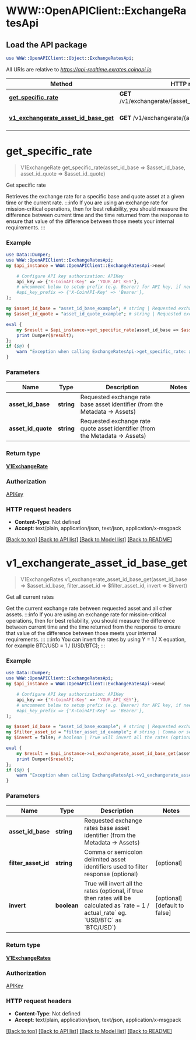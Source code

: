 # WWW::OpenAPIClient::ExchangeRatesApi

## Load the API package
```perl
use WWW::OpenAPIClient::Object::ExchangeRatesApi;
```

All URIs are relative to *https://api-realtime.exrates.coinapi.io*

Method | HTTP request | Description
------------- | ------------- | -------------
[**get_specific_rate**](ExchangeRatesApi.md#get_specific_rate) | **GET** /v1/exchangerate/{asset_id_base}/{asset_id_quote} | Get specific rate
[**v1_exchangerate_asset_id_base_get**](ExchangeRatesApi.md#v1_exchangerate_asset_id_base_get) | **GET** /v1/exchangerate/{asset_id_base} | Get all current rates


# **get_specific_rate**
> V1ExchangeRate get_specific_rate(asset_id_base => $asset_id_base, asset_id_quote => $asset_id_quote)

Get specific rate

Retrieves the exchange rate for a specific base and quote asset at a given time or the current rate.                :::info  If you are using an exchange rate for mission-critical operations, then for best reliability, you should measure the difference between current time and the time returned from the response to ensure that value of the difference between those meets your internal requirements.  :::

### Example
```perl
use Data::Dumper;
use WWW::OpenAPIClient::ExchangeRatesApi;
my $api_instance = WWW::OpenAPIClient::ExchangeRatesApi->new(

    # Configure API key authorization: APIKey
    api_key => {'X-CoinAPI-Key' => 'YOUR_API_KEY'},
    # uncomment below to setup prefix (e.g. Bearer) for API key, if needed
    #api_key_prefix => {'X-CoinAPI-Key' => 'Bearer'},
);

my $asset_id_base = "asset_id_base_example"; # string | Requested exchange rate base asset identifier (from the Metadata -> Assets)
my $asset_id_quote = "asset_id_quote_example"; # string | Requested exchange rate quote asset identifier (from the Metadata -> Assets)

eval {
    my $result = $api_instance->get_specific_rate(asset_id_base => $asset_id_base, asset_id_quote => $asset_id_quote);
    print Dumper($result);
};
if ($@) {
    warn "Exception when calling ExchangeRatesApi->get_specific_rate: $@\n";
}
```

### Parameters

Name | Type | Description  | Notes
------------- | ------------- | ------------- | -------------
 **asset_id_base** | **string**| Requested exchange rate base asset identifier (from the Metadata -&gt; Assets) | 
 **asset_id_quote** | **string**| Requested exchange rate quote asset identifier (from the Metadata -&gt; Assets) | 

### Return type

[**V1ExchangeRate**](V1ExchangeRate.md)

### Authorization

[APIKey](../README.md#APIKey)

### HTTP request headers

 - **Content-Type**: Not defined
 - **Accept**: text/plain, application/json, text/json, application/x-msgpack

[[Back to top]](#) [[Back to API list]](../README.md#documentation-for-api-endpoints) [[Back to Model list]](../README.md#documentation-for-models) [[Back to README]](../README.md)

# **v1_exchangerate_asset_id_base_get**
> V1ExchangeRates v1_exchangerate_asset_id_base_get(asset_id_base => $asset_id_base, filter_asset_id => $filter_asset_id, invert => $invert)

Get all current rates

Get the current exchange rate between requested asset and all other assets.                :::info  If you are using an exchange rate for mission-critical operations, then for best reliability, you should measure the difference between current time and the time returned from the response to ensure that value of the difference between those meets your internal requirements.  :::                :::info  You can invert the rates by using Y = 1 / X equation, for example BTC/USD = 1 / (USD/BTC);  :::

### Example
```perl
use Data::Dumper;
use WWW::OpenAPIClient::ExchangeRatesApi;
my $api_instance = WWW::OpenAPIClient::ExchangeRatesApi->new(

    # Configure API key authorization: APIKey
    api_key => {'X-CoinAPI-Key' => 'YOUR_API_KEY'},
    # uncomment below to setup prefix (e.g. Bearer) for API key, if needed
    #api_key_prefix => {'X-CoinAPI-Key' => 'Bearer'},
);

my $asset_id_base = "asset_id_base_example"; # string | Requested exchange rates base asset identifier (from the Metadata -> Assets)
my $filter_asset_id = "filter_asset_id_example"; # string | Comma or semicolon delimited asset identifiers used to filter response (optional)
my $invert = false; # boolean | True will invert all the rates (optional, if true then rates will be calculated as `rate = 1 / actual_rate` eg. `USD/BTC` as `BTC/USD`)

eval {
    my $result = $api_instance->v1_exchangerate_asset_id_base_get(asset_id_base => $asset_id_base, filter_asset_id => $filter_asset_id, invert => $invert);
    print Dumper($result);
};
if ($@) {
    warn "Exception when calling ExchangeRatesApi->v1_exchangerate_asset_id_base_get: $@\n";
}
```

### Parameters

Name | Type | Description  | Notes
------------- | ------------- | ------------- | -------------
 **asset_id_base** | **string**| Requested exchange rates base asset identifier (from the Metadata -&gt; Assets) | 
 **filter_asset_id** | **string**| Comma or semicolon delimited asset identifiers used to filter response (optional) | [optional] 
 **invert** | **boolean**| True will invert all the rates (optional, if true then rates will be calculated as &#x60;rate &#x3D; 1 / actual_rate&#x60; eg. &#x60;USD/BTC&#x60; as &#x60;BTC/USD&#x60;) | [optional] [default to false]

### Return type

[**V1ExchangeRates**](V1ExchangeRates.md)

### Authorization

[APIKey](../README.md#APIKey)

### HTTP request headers

 - **Content-Type**: Not defined
 - **Accept**: text/plain, application/json, text/json, application/x-msgpack

[[Back to top]](#) [[Back to API list]](../README.md#documentation-for-api-endpoints) [[Back to Model list]](../README.md#documentation-for-models) [[Back to README]](../README.md)

